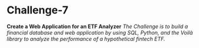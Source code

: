 # Challenge-7
**Create a Web Application for an ETF Analyzer**
*The Challenge is to build a financial database and web application by using SQL, Python, and the Voilà library to analyze the performance of a hypothetical fintech ETF.*




